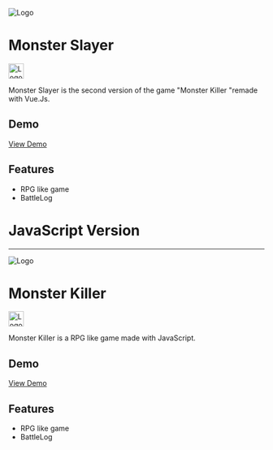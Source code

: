 
![Logo](https://i.ibb.co/4m0P1jZ/Captur-de-ecran-din-2024-03-04-la-20-40-36.png)


# Monster Slayer
<img src="https://upload.wikimedia.org/wikipedia/commons/9/95/Vue.js_Logo_2.svg" alt="Logo" width="30" >

Monster Slayer is the second version of the game "Monster Killer "remade with Vue.Js.


## Demo

<a href="https://monster-slayer-mb.netlify.app">View Demo</a>


## Features

- RPG like game
- BattleLog



# JavaScript Version
<hr>

![Logo](https://i.ibb.co/pR7gZ09/Captur-de-ecran-din-2024-02-23-la-20-30-03.png)



# Monster Killer
<img src="https://upload.wikimedia.org/wikipedia/commons/6/6a/JavaScript-logo.png" alt="Logo" width="30" >

Monster Killer is a RPG like game made with JavaScript.


## Demo

<a href="https://monster-slayer-mb.netlify.app">View Demo</a>


## Features

- RPG like game
- BattleLog

